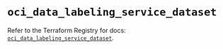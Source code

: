 # `oci_data_labeling_service_dataset`

Refer to the Terraform Registry for docs: [`oci_data_labeling_service_dataset`](https://registry.terraform.io/providers/oracle/oci/6.18.0/docs/resources/data_labeling_service_dataset).

